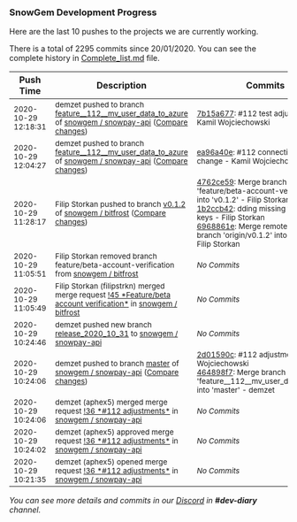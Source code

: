 
### SnowGem Development Progress

Here are the last 10 pushes to the projects we are currently working.

There is a total of 2295 commits since 20/01/2020. You can see the complete history in
 [Complete_list.md](Complete_list.md) file.

| Push Time | Description | Commits |
| --- | --- | --- |
| <sub>2020-10-29 12:18:31</sub> | <sub>demzet pushed to branch [feature\_\_112\_\_mv\_user\_data\_to\_azure](https://gitlab.com/snowgem/snowpay-api/commits/feature__112__mv_user_data_to_azure) of [snowgem / snowpay\-api](https://gitlab.com/snowgem/snowpay-api) ([Compare changes](https://gitlab.com/snowgem/snowpay-api/compare/ea96a40e88a21550a54a760ed6fc132f638ce25b...7b15a677855d179e37802fcc804025f84127b32b))</sub> | <sub>[7b15a677](https://gitlab.com/snowgem/snowpay-api/-/commit/7b15a677855d179e37802fcc804025f84127b32b): #112 test adjustments - Kamil Wojciechowski</sub> |
| <sub>2020-10-29 12:04:27</sub> | <sub>demzet pushed to branch [feature\_\_112\_\_mv\_user\_data\_to\_azure](https://gitlab.com/snowgem/snowpay-api/commits/feature__112__mv_user_data_to_azure) of [snowgem / snowpay\-api](https://gitlab.com/snowgem/snowpay-api) ([Compare changes](https://gitlab.com/snowgem/snowpay-api/compare/2d01590c666b1f88f335dd119bbd2c5013394e90...ea96a40e88a21550a54a760ed6fc132f638ce25b))</sub> | <sub>[ea96a40e](https://gitlab.com/snowgem/snowpay-api/-/commit/ea96a40e88a21550a54a760ed6fc132f638ce25b): #112 connection string change - Kamil Wojciechowski</sub> |
| <sub>2020-10-29 11:28:17</sub> | <sub>Filip Storkan pushed to branch [v0\.1\.2](https://gitlab.com/snowgem/bitfrost/commits/v0.1.2) of [snowgem / bitfrost](https://gitlab.com/snowgem/bitfrost) ([Compare changes](https://gitlab.com/snowgem/bitfrost/compare/92f0261ba567440f84edf844507e7f710d8032ed...6968861e07e9967c9c419f73f53a3567e0fafc4c))</sub> | <sub>[4762ce59](https://gitlab.com/snowgem/bitfrost/-/commit/4762ce594ca2786200eacbb603628df89332400d): Merge branch 'feature/beta-account-verification' into 'v0.1.2' - Filip Storkan<br>[1b2ccb42](https://gitlab.com/snowgem/bitfrost/-/commit/1b2ccb420945d2070d99b024c2c0d4bf0ec7e0bf): dding missing translation keys - Filip Storkan<br>[6968861e](https://gitlab.com/snowgem/bitfrost/-/commit/6968861e07e9967c9c419f73f53a3567e0fafc4c): Merge remote-tracking branch 'origin/v0.1.2' into v0.1.2 - Filip Storkan</sub> |
| <sub>2020-10-29 11:05:51</sub> | <sub>Filip Storkan removed branch feature/beta-account-verification from [snowgem / bitfrost](https://gitlab.com/snowgem/bitfrost)</sub> | <sub>_No Commits_</sub> |
| <sub>2020-10-29 11:05:49</sub> | <sub>Filip Storkan (filipstrkn) merged merge request [\!45 \*Feature/beta account verification\*](https://gitlab.com/snowgem/bitfrost/-/merge_requests/45) in [snowgem / bitfrost](https://gitlab.com/snowgem/bitfrost)</sub> | <sub>_No Commits_</sub> |
| <sub>2020-10-29 10:24:46</sub> | <sub>demzet pushed new branch [release\_2020\_10\_31](https://gitlab.com/snowgem/snowpay-api/commits/release_2020_10_31) to [snowgem / snowpay\-api](https://gitlab.com/snowgem/snowpay-api)</sub> | <sub>_No Commits_</sub> |
| <sub>2020-10-29 10:24:06</sub> | <sub>demzet pushed to branch [master](https://gitlab.com/snowgem/snowpay-api/commits/master) of [snowgem / snowpay\-api](https://gitlab.com/snowgem/snowpay-api) ([Compare changes](https://gitlab.com/snowgem/snowpay-api/compare/250219732436104c23f4867d2f8964b0880ab11f...464898f7bc6489c051de55bf1640a8e5c91edc80))</sub> | <sub>[2d01590c](https://gitlab.com/snowgem/snowpay-api/-/commit/2d01590c666b1f88f335dd119bbd2c5013394e90): #112 adjustments - Kamil Wojciechowski<br>[464898f7](https://gitlab.com/snowgem/snowpay-api/-/commit/464898f7bc6489c051de55bf1640a8e5c91edc80): Merge branch 'feature__112__mv_user_data_to_azure' into 'master' - demzet</sub> |
| <sub>2020-10-29 10:24:06</sub> | <sub>demzet (aphex5) merged merge request [\!36 \*\#112 adjustments\*](https://gitlab.com/snowgem/snowpay-api/-/merge_requests/36) in [snowgem / snowpay\-api](https://gitlab.com/snowgem/snowpay-api)</sub> | <sub>_No Commits_</sub> |
| <sub>2020-10-29 10:24:02</sub> | <sub>demzet (aphex5) approved merge request [\!36 \*\#112 adjustments\*](https://gitlab.com/snowgem/snowpay-api/-/merge_requests/36) in [snowgem / snowpay\-api](https://gitlab.com/snowgem/snowpay-api)</sub> | <sub>_No Commits_</sub> |
| <sub>2020-10-29 10:21:35</sub> | <sub>demzet (aphex5) opened merge request [\!36 \*\#112 adjustments\*](https://gitlab.com/snowgem/snowpay-api/-/merge_requests/36) in [snowgem / snowpay\-api](https://gitlab.com/snowgem/snowpay-api)</sub> | <sub>_No Commits_</sub> |

_You can see more details and commits in our [Discord](https://discord.gg/zumGnbg) in **#dev-diary** channel._
